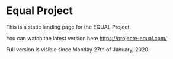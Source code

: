 # Equal Project

This is a static landing page for the EQUAL Project.

You can watch the latest version here
https://projecte-equal.com/

Full version is visible since Monday 27th of January, 2020.


